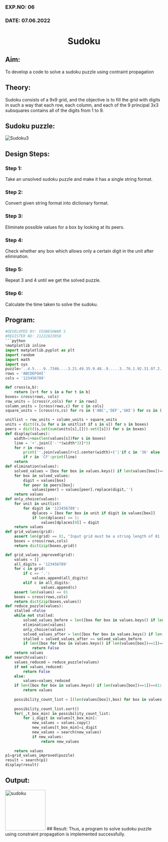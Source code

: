 ### EXP.NO: 06
### DATE: 07.06.2022
# <p align ="center" >Sudoku</p>
## Aim:
To develop a code to solve a sudoku puzzle using contraint propagation

## Theory:
Sudoku consists of a 9x9 grid, and the objective is to fill the grid with digits in such a way that each row, each column, and each of the 9 principal 3x3 subsquares contains all of the digits from 1 to 9.

## Sudoku puzzle:

![Sudoku3](https://user-images.githubusercontent.com/77089276/172892660-e0db0d11-79bf-4d9a-9fd0-5c5125233ef2.jpg)


## Design Steps:
### Step 1:
Take an unsolved sudoku puzzle and make it has a single string format.
### Step 2:
Convert given string format into dictionary format.
### Step 3:
Eliminate possible values for a box by looking at its peers.
### Step 4:
Check whether any box which allows only a certain digit in the unit after elimination.
### Step 5:
Repeat 3 and 4 until we get the solved puzzle.
### Step 6:
Calculate the time taken to solve the sudoku.

## Program:
```python 
#DEVELOPED BY: VIGNESHWAR S 
#REGISTER NO: 21222023058
```python
%matplotlib inline
import matplotlib.pyplot as plt
import random
import math
import sys
puzzle='..4.5....9..7346....3.21.49.35.9.48..9.....3..76.1.92.31.97.2....9182..3....6.1..'
rows = 'ABCDEFGHI'
cols = '123456789'

def cross(a,b):
    return [s+t for s in a for t in b]
boxes= cross(rows, cols)
row_units = [cross(r,cols) for r in rows]
column_units = [cross(rows,c) for c in cols]
square_units = [cross(rs,cs) for rs in ('ABC','DEF','GHI') for cs in ('123','456','789')]

unitlist = row_units + column_units + square_units
units = dict((s,[u for u in unitlist if s in u]) for s in boxes)
peers = dict((s,set(sum(units[s],[]))-set([s])) for s in boxes)
def display(values):
    width=1+max(len(values[s])for s in boxes)
    line = '+'.join(['-'*(width*3)]*3)
    for r in rows:
        print(''.join(values[r+c].center(width)+('|'if c in '36' else '')for c in cols))
        if r in 'CF':print(line)
    return
def elimination(values):
    solved_values = [box for box in values.keys() if len(values[box])==1]
    for box in solved_values:
        digit = values[box]
        for peer in peers[box]:
            values[peer] = values[peer].replace(digit,'')
    return values
def only_choice(values):
    for unit in unitlist:
        for digit in '123456789':
            dplaces = [box for box in unit if digit in values[box]]
            if len(dplaces) == 1:
                values[dplaces[0]] = digit
    return values
def grid_values(grid):
    assert len(grid) == 81, "Input grid must be a string length of 81 (9x9)"
    boxes = cross(rows,cols)
    return dict(zip(boxes,grid))

def grid_values_improved(grid):
    values = []
    all_digits = '123456789'
    for c in grid:
        if c == '.':
            values.append(all_digits)
        elif c in all_digits:
                values.append(c)
    assert len(values) == 81
    boxes = cross(rows,cols)
    return dict(zip(boxes,values))
def reduce_puzzle(values):
    stalled =False
    while not stalled:
        solved_values_before = len([box for box in values.keys() if len(values[box])==1])
        elimination(values)
        only_choice(values)
        solved_values_after = len([box for box in values.keys() if len(values[box])==1])
        stalled = solved_values_after == solved_values_before
        if len([box for box in values.keys() if len(values[box])==1])==0:
            return False
    return values
def search(values):
    values_reduced = reduce_puzzle(values)
    if not values_reduced:
        return False
    else:
        values=values_reduced
    if len([box for box in values.keys() if len(values[box])==1])==81:
        return values
    
    possibility_count_list = [(len(values[box]),box) for box in values.keys() if len(values[box])>1]
    
    possibility_count_list.sort()
    for(_,t_box_min) in possibility_count_list:
        for i_digit in values[t_box_min]:
            new_values = values.copy()
            new_values[t_box_min]=i_digit
            new_values = search(new_values)
            if new_values:
                return new_values
            
    return values
p1=grid_values_improved(puzzle)
result = search(p1)
display(result)
```
## Output:
<img width="129" alt="sudoku" src="https://user-images.githubusercontent.com/77089276/172892613-15861227-d095-430a-88f7-95f956274d3b.PNG">
## Result:
Thus, a program to solve sudoku puzzle using constraint propagation is implemented successfully.
